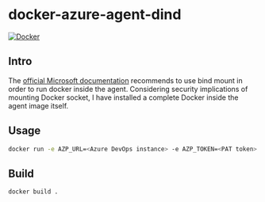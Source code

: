 # docker-azure-agent-dind
[![Docker](https://github.com/Parsa2820/docker-azure-agent-dind/actions/workflows/docker-publish.yml/badge.svg)](https://github.com/Parsa2820/docker-azure-agent-dind/actions/workflows/docker-publish.yml)

## Intro
The [official Microsoft documentation](https://docs.microsoft.com/en-us/azure/devops/pipelines/agents/docker?view=azure-devops#use-docker-within-a-docker-container) recommends 
to use bind mount in order to run docker inside the agent. Considering security implications of mounting Docker socket, I have installed a complete Docker inside the agent 
image itself.

## Usage
```bash
docker run -e AZP_URL=<Azure DevOps instance> -e AZP_TOKEN=<PAT token> -e AZP_AGENT_NAME=<agnet name> -e AZP_POOL=<pool name> parsa2820/azure-agent-dind:latest
```

## Build
```bash
docker build .
```
